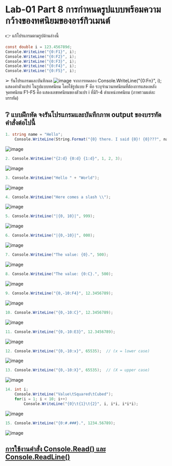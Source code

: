 # Lab-01  Part 8  การกำหนดรูปแบบพร้อมความกว้างของทศนิยมของอาร์กิวเมนต์

👉 แก้โปรแกรมตามรูปด้านล่างนี้
```csharp
const double i = 123.456789d;
Console.WriteLine("{0:F1}", i);
Console.WriteLine("{0:F2}", i);
Console.WriteLine("{0:F3}", i);
Console.WriteLine("{0:F4}", i);
Console.WriteLine("{0:F5}", i);
```
➢ รันโปรแกรมและบันทึกผล
![image](https://github.com/65030121natthamon/03376836-OOP-2566-Lab-01/assets/144195611/fe6c1d9d-b2fc-419b-b5b7-11dcade51377)
จากการทดลอง Console.WriteLine("{0:Fn}", i); แสดงค่าตัวแปรi ในรูปแบบทศนิยม โดยใช้รูปแบบ F คือ ระบุจำนวนทศนิยมที่ต้องการแสดงหลังจุดทศนิยม F1-F5 คือ แสดงเลขทศนิยมของตัวแปร i ที่มี1-4 ตำแหน่งทศนิยม (ภาพรวมแต่ละบรรทัด) 
## ❔ แบบฝึกหัด จงรันโปรแกรมและบันทึกภาพ output ของบรรทัดคำสั่งต่อไปนี้

``` csharp
1. string name = "Hello";
    Console.WriteLine(String.Format("{0} there. I said {0}! {0}???", name));
```
![image](https://github.com/65030121natthamon/03376836-OOP-2566-Lab-01/assets/144195611/75ec8416-b711-4d63-aa5d-b928b56bd7d4)

``` csharp
2. Console.WriteLine("{2:d} {0:d} {1:d}", 1, 2, 3);
```
![image](https://github.com/65030121natthamon/03376836-OOP-2566-Lab-01/assets/144195611/43c7e828-0d1c-4025-ae1e-8c3ac0fbed91)

``` csharp
3. Console.WriteLine("Hello " + "World");
```
![image](https://github.com/65030121natthamon/03376836-OOP-2566-Lab-01/assets/144195611/1033e480-5869-4eba-8e9a-8fa6d758e730)

``` csharp
4. Console.WriteLine("Here comes a slash \\");
```
![image](https://github.com/65030121natthamon/03376836-OOP-2566-Lab-01/assets/144195611/32110d48-3a84-4e3e-8055-5a1be32dcf81)

``` csharp
5. Console.WriteLine("|{0, 10}|", 999);
```
![image](https://github.com/65030121natthamon/03376836-OOP-2566-Lab-01/assets/144195611/30fdbd90-b93e-417d-bf54-599ea3334749)

``` csharp
6. Console.WriteLine("|{0,-10}|", 000);
```
![image](https://github.com/65030121natthamon/03376836-OOP-2566-Lab-01/assets/144195611/d70d98a1-825f-4575-95e6-a12251494f8d)

``` csharp
7. Console.WriteLine("The value: {0}.", 500);
```
![image](https://github.com/65030121natthamon/03376836-OOP-2566-Lab-01/assets/144195611/3cad84d7-a35c-429b-ad6b-642c363dfbe9)

``` csharp
8. Console.WriteLine("The value: {0:C}.", 500);
```
![image](https://github.com/65030121natthamon/03376836-OOP-2566-Lab-01/assets/144195611/1715c95d-2a39-4690-9778-4e9ca353bc94)

``` csharp
9. Console.WriteLine("{0,-10:F4}", 12.3456789);
```
![image](https://github.com/65030121natthamon/03376836-OOP-2566-Lab-01/assets/144195611/edc829a2-9d80-44c4-8d6e-7edd31e87633)

``` csharp
10. Console.WriteLine("{0,-10:C}", 12.3456789);
```
![image](https://github.com/65030121natthamon/03376836-OOP-2566-Lab-01/assets/144195611/c44042c7-4dad-44c7-bfa8-8e5e38aa456d)

``` csharp
11. Console.WriteLine("{0,-10:E3}", 12.3456789);
```
![image](https://github.com/65030121natthamon/03376836-OOP-2566-Lab-01/assets/144195611/be7df10b-cec1-43cc-9e2d-88801018a5f1)

``` csharp
12. Console.WriteLine("{0,-10:x}", 65535);  // (x = lower case)
```
![image](https://github.com/65030121natthamon/03376836-OOP-2566-Lab-01/assets/144195611/310c6547-5940-4183-839b-bdb9ed99ce24)

``` csharp
13. Console.WriteLine("{0,-10:X}", 65535);  // (X = upper case)
```
![image](https://github.com/65030121natthamon/03376836-OOP-2566-Lab-01/assets/144195611/91de6435-85d3-473b-a264-9001cc6f37a3)

``` csharp
14. int i;
    Console.WriteLine("Value\tSquared\tCubed");
    for(i = 1; i < 10; i++)
        Console.WriteLine("{0}\t{1}\t{2}", i, i*i, i*i*i);
```
![image](https://github.com/65030121natthamon/03376836-OOP-2566-Lab-01/assets/144195611/8723b475-134a-4097-9878-b28433ad3efa)

``` csharp
15. Console.WriteLine("{0:#.###}.", 1234.56789);
```
![image](https://github.com/65030121natthamon/03376836-OOP-2566-Lab-01/assets/144195611/c323b273-c86e-48a0-86b0-0de15be1da5d)



## [การใช้งานคำสั่ง Console.Read() และ Console.ReadLine()](./Lab-01-part-9-12.md)
